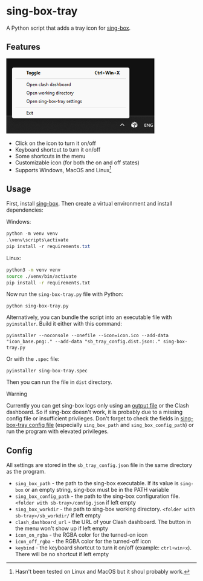 # sing-box-tray

A Python script that adds a tray icon for [sing-box](https://github.com/SagerNet/sing-box).

## Features

![Screenshot](screenshot.png)

- Click on the icon to turn it on/off
- Keyboard shortcut to turn it on/off
- Some shortcuts in the menu
- Customizable icon (for both the on and off states)
- Supports Windows, MacOS and Linux[^1]

[^1]: Hasn't been tested on Linux and MacOS but it shoul probably work.

## Usage

First, install [sing-box](https://github.com/SagerNet/sing-box). Then create a virtual environment and install dependencies:

Windows:

```powershell
python -m venv venv
.\venv\scripts\activate
pip install -r requirements.txt
```

Linux:

```bash
python3 -m venv venv
source ./venv/bin/activate
pip install -r requirements.txt
```

Now run the `sing-box-tray.py` file with Python:

```
python sing-box-tray.py
```

Alternatively, you can bundle the script into an executable file with `pyinstaller`. Build it either with this command:

```
pyinstaller --noconsole --onefile --icon=icon.ico --add-data "icon_base.png:." --add-data "sb_tray_config.dist.json:." sing-box-tray.py
```

Or with the `.spec` file:

```
pyinstaller sing-box-tray.spec
```

Then you can run the file in `dist` directory.

> [!WARNING]
>
> Currently you can get sing-box logs only using an [output file](https://sing-box.sagernet.org/configuration/log/#output) or the Clash dashboard. So if sing-box doesn't work, it is probably due to a missing config file or insufficient privileges. Don't forget to check the fields in [sing-box-tray config file](#Config) (especially `sing_box_path` and `sing_box_config_path`) or run the program with elevated privileges.

## Config

All settings are stored in the `sb_tray_config.json` file in the same directory as the program.

- `sing_box_path` - the path to the sing-box executable. If its value is `sing-box` or an empty string, sing-box must be in the PATH variable
- `sing_box_config_path` - the path to the sing-box configuration file. `<folder with sb-tray>/config.json` if left empty
- `sing_box_workdir` - the path to sing-box working directory. `<folder with sb-tray>/sb_workdir/` if left empty
- `clash_dashboard_url` - the URL of your Clash dashboard. The button in the menu won't show up if left empty
- `icon_on_rgba` - the RGBA color for the turned-on icon
- `icon_off_rgba` - the RGBA color for the turned-off icon
- `keybind` - the keyboard shortcut to turn it on/off (example: `ctrl+win+x`). There will be no shortcut if left empty